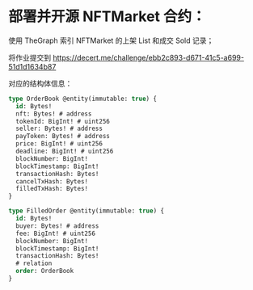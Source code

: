# 部署并开源 NFTMarket 合约：

使⽤ TheGraph 索引 NFTMarket 的上架 List 和成交 Sold 记录；

将作业提交到 https://decert.me/challenge/ebb2c893-d671-41c5-a699-51d1d1634b87

对应的结构体信息：

```sql
type OrderBook @entity(immutable: true) { 
  id: Bytes! 
  nft: Bytes! # address 
  tokenId: BigInt! # uint256 
  seller: Bytes! # address 
  payToken: Bytes! # address 
  price: BigInt! # uint256 
  deadline: BigInt! # uint256 
  blockNumber: BigInt! 
  blockTimestamp: BigInt! 
  transactionHash: Bytes! 
  cancelTxHash: Bytes! 
  filledTxHash: Bytes! 
} 

type FilledOrder @entity(immutable: true) { 
  id: Bytes! 
  buyer: Bytes! # address 
  fee: BigInt! # uint256 
  blockNumber: BigInt! 
  blockTimestamp: BigInt! 
  transactionHash: Bytes! 
  # relation 
  order: OrderBook 
}
```




